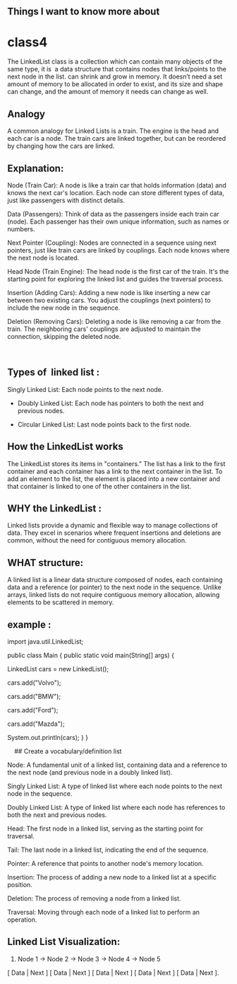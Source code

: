 ## Things I want to know more about
# class4


The LinkedList class is a collection which can contain many objects of the same type, it is  a data structure that contains nodes that links/points to the next node in the list. can shrink and grow in memory. It doesn’t need a set amount of memory to be allocated in order to exist, and its size and shape can change, and the amount of memory it needs can change as well.

## Analogy

A common analogy for Linked Lists is a train. The engine is the head and each car is a node. The train cars are linked together, but can be reordered by changing how the cars are linked.

## Explanation:


Node (Train Car): A node is like a train car that holds information (data) and knows the next car's location. Each node can store different types of data, just like passengers with distinct details.

Data (Passengers): Think of data as the passengers inside each train car (node). Each passenger has their own unique information, such as names or numbers.

Next Pointer (Coupling): Nodes are connected in a sequence using next pointers, just like train cars are linked by couplings. Each node knows where the next node is located.

Head Node (Train Engine): The head node is the first car of the train. It's the starting point for exploring the linked list and guides the traversal process.

Insertion (Adding Cars): Adding a new node is like inserting a new car between two existing cars. You adjust the couplings (next pointers) to include the new node in the sequence.

Deletion (Removing Cars): Deleting a node is like removing a car from the train. The neighboring cars' couplings are adjusted to maintain the connection, skipping the deleted node.


 

 ## Types of  linked list :

Singly Linked List: Each node points to the next node.

- Doubly Linked List: Each node has pointers to both the next and previous nodes.

- Circular Linked List: Last node points back to the first node.




## How the LinkedList works

The LinkedList stores its items in "containers." The list has a link to the first container and each container has a link to the next container in the list. To add an element to the list, the element is placed into a new container and that container is linked to one of the other containers in the list.




## WHY the LinkedList :

Linked lists provide a dynamic and flexible way to manage collections of data.
They excel in scenarios where frequent insertions and deletions are common, without the need for contiguous memory allocation.




## WHAT structure:

A linked list is a linear data structure composed of nodes, each containing data and a reference (or pointer) to the next node in the sequence.
Unlike arrays, linked lists do not require contiguous memory allocation, allowing elements to be scattered in memory.




## example :

import java.util.LinkedList;

public class Main { public static void main(String[] args) {

LinkedList<String> cars = new LinkedList<String>();

cars.add("Volvo");

cars.add("BMW");

cars.add("Ford");

cars.add("Mazda");

System.out.println(cars); } }




    ## Create a vocabulary/definition list

Node: A fundamental unit of a linked list, containing data and a reference to the next node (and previous node in a doubly linked list).

Singly Linked List: A type of linked list where each node points to the next node in the sequence.

Doubly Linked List: A type of linked list where each node has references to both the next and previous nodes.

Head: The first node in a linked list, serving as the starting point for traversal.

Tail: The last node in a linked list, indicating the end of the sequence.

Pointer: A reference that points to another node's memory location.

Insertion: The process of adding a new node to a linked list at a specific position.

Deletion: The process of removing a node from a linked list.

Traversal: Moving through each node of a linked list to perform an operation.




## Linked List Visualization:

1. Node 1 -> Node 2 -> Node 3 -> Node 4 -> Node 5

[ Data | Next ] [ Data | Next ] [ Data | Next ] [ Data | Next ] [ Data | Next ].

